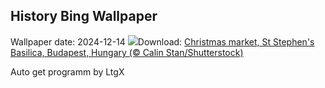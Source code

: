 ## History Bing Wallpaper
Wallpaper date: 2024-12-14
![](https://www.bing.com/th?id=OHR.ChristmasBudapest_EN-GB5094460199_UHD.jpg&w=1000)Download: [Christmas market, St Stephen's Basilica, Budapest, Hungary (© Calin Stan/Shutterstock)](https://www.bing.com/th?id=OHR.ChristmasBudapest_EN-GB5094460199_UHD.jpg)

Auto get programm by LtgX

